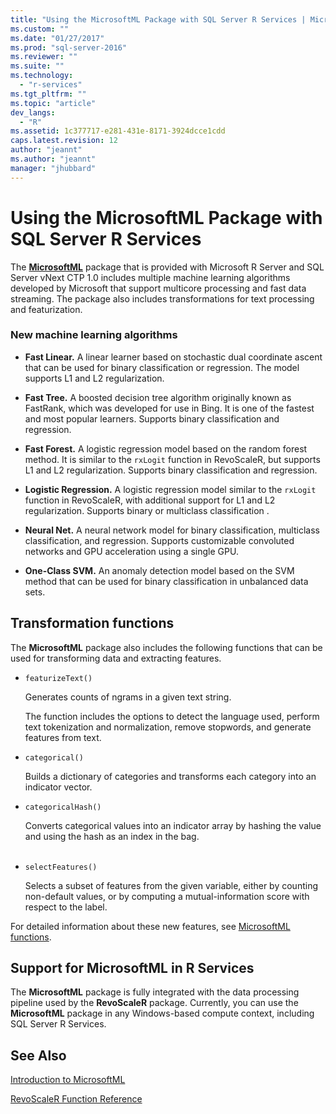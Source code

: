 ```yaml
---
title: "Using the MicrosoftML Package with SQL Server R Services | Microsoft Docs"
ms.custom: ""
ms.date: "01/27/2017"
ms.prod: "sql-server-2016"
ms.reviewer: ""
ms.suite: ""
ms.technology: 
  - "r-services"
ms.tgt_pltfrm: ""
ms.topic: "article"
dev_langs: 
  - "R"
ms.assetid: 1c377717-e281-431e-8171-3924dcce1cdd
caps.latest.revision: 12
author: "jeannt"
ms.author: "jeannt"
manager: "jhubbard"
---
```

# Using the MicrosoftML Package with SQL Server R Services
The [**MicrosoftML**](https://msdn.microsoft.com/microsoft-r/microsoftml-introduction) package that is provided with Microsoft R Server and SQL Server vNext CTP 1.0 includes multiple machine learning algorithms developed by Microsoft that support multicore processing and fast data streaming. The package also includes transformations for text processing and featurization.

### New machine learning algorithms


-  **Fast Linear.** A linear learner based on stochastic dual coordinate ascent that can be used for binary classification or regression. The model supports L1 and L2 regularization.

- **Fast Tree.** A boosted decision tree algorithm originally known as FastRank, which was developed for use in Bing. It is one of the fastest and most popular learners. Supports binary classification and regression.

- **Fast Forest.** A logistic regression model based on the random forest method. It is similar to the `rxLogit` function in RevoScaleR, but supports L1 and L2 regularization. Supports binary classification and regression.

- **Logistic Regression.** A logistic regression model similar to the `rxLogit` function in RevoScaleR, with additional support for L1 and L2 regularization. Supports binary or multiclass classification .

- **Neural Net.** A neural network model for binary classification, multiclass classification, and regression. Supports customizable convoluted networks and GPU acceleration using a single GPU.

- **One-Class SVM.** An anomaly detection model based on the SVM method that can be used for binary classification in unbalanced data sets.

## Transformation functions

The **MicrosoftML** package also includes the following functions that can be used for transforming data and extracting features.

- `featurizeText()`
 
  Generates counts of ngrams in a given text string. 

  The function includes the options to detect the language used, perform text tokenization and normalization, remove stopwords, and generate features from text. 

- `categorical()`

  Builds a dictionary of categories and transforms each category into an indicator vector. 
 
- `categoricalHash()`

  Converts categorical values into an indicator array by hashing the value and using the hash as an index in the bag.  
​
- `selectFeatures()` 

  Selects a subset of features from the given variable, either by counting non-default values, or by computing a mutual-information score with respect to the label​. 

For detailed information about these new features, see [MicrosoftML functions](https://msdn.microsoft.com/microsoft-r/microsoftml/microsoftml).

## Support for MicrosoftML in R Services

The **MicrosoftML** package is fully integrated with the data processing pipeline used by the **RevoScaleR** package. Currently, you can use the **MicrosoftML** package in any Windows-based compute context, including SQL Server R Services.



## See Also

[Introduction to MicrosoftML](https://msdn.microsoft.com/microsoft-r/microsoftml-introduction)

[RevoScaleR Function Reference](https://msdn.microsoft.com/microsoft-r/scaler/scaler)


